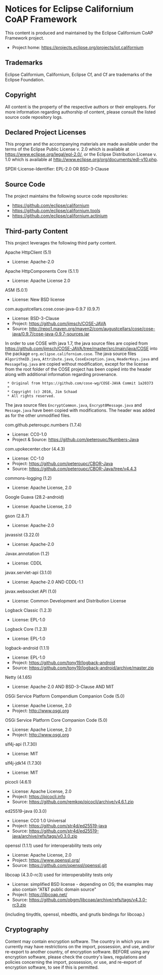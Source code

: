 # Notices for Eclipse Californium  CoAP Framework

This content is produced and maintained by the Eclipse Californium CoAP
Framework project.

* Project home: https://projects.eclipse.org/projects/iot.californium

## Trademarks

Eclipse Californium, Californium, Eclipse Cf, and Cf are trademarks of the
Eclipse Foundation.

## Copyright

All content is the property of the respective authors or their employers. For
more information regarding authorship of content, please consult the listed
source code repository logs.

## Declared Project Licenses

This program and the accompanying materials are made available under the terms
of the Eclipse Public License v. 2.0 which is available at
https://www.eclipse.org/legal/epl-2.0/, or the Eclipse Distribution License
v. 1.0 which is available at http://www.eclipse.org/org/documents/edl-v10.php.

SPDX-License-Identifier: EPL-2.0 OR BSD-3-Clause

## Source Code

The project maintains the following source code repositories:

* https://github.com/eclipse/californium
* https://github.com/eclipse/californium.tools
* https://github.com/eclipse/californium.actinium

## Third-party Content

This project leverages the following third party content.

Apache HttpClient (5.1)

* License: Apache-2.0 

Apache HttpComponents Core (5.1.1)

* License: Apache License 2.0

ASM (5.0.1)

* License: New BSD license

com.augustcellars.cose.cose-java-0.9.7 (0.9.7)

* License: BSD-3-Clause
* Project: https://github.com/jimsch/COSE-JAVA
* Source:
   http://repo1.maven.org/maven2/com/augustcellars/cose/cose-java/0.9.7/cose-java-0.9.7-sources.jar

In order to use COSE with java 1.7, the java source files are copied from 
https://github.com/jimsch/COSE-JAVA/tree/master/src/main/java/COSE
into the package `org.eclipse.californium.cose`. 
The java source files `AlgorithmID.java`, `Attribute.java`, `CoseException.java`, `HeaderKeys.java`
and `MessageTag.java` are copied without modification, except for the license from the root folder of the COSE
project has been copied into the header along with additional information regarding provenance.

```
 * Original from https://github.com/cose-wg/COSE-JAVA Commit 1a20373
 *
 * Copyright (c) 2016, Jim Schaad
 * All rights reserved.
```

The java source files `EncryptCommon.java`, `Encrypt0Message.java` and `Message.java` have been copied with
modifications. The header was added as for the other unmodified files.

com.github.peteroupc.numbers (1.7.4)

* License: CC0-1.0
* Project & Source: https://github.com/peteroupc/Numbers-Java

com.upokecenter.cbor (4.4.3)

* License: CC-1.0
* Project: https://github.com/peteroupc/CBOR-Java
* Source: https://github.com/peteroupc/CBOR-Java/tree/v4.4.3

commons-logging (1.2)

* License: Apache License, 2.0

Google Guava (28.2-android)

* License: Apache License, 2.0

gson (2.8.7)

* License: Apache-2.0 

javassist (3.22.0)

* License: Apache-2.0

Javax.annotation (1.2)

* License: CDDL

javax.servlet-api (3.1.0)

* License: Apache-2.0 AND CDDL-1.1

javax.websocket API (1.0)

* License: Common Development and Distribution License

Logback Classic (1.2.3)

* License: EPL-1.0

Logback Core (1.2.3)

* License: EPL-1.0

logback-android (1.1.1)

* License: EPL-1.0
* Project: https://github.com/tony19/logback-android
* Source: https://github.com/tony19/logback-android/archive/master.zip

Netty (4.1.65)

* License: Apache-2.0 AND BSD-3-Clause AND MIT

OSGi Service Platform Compendium Companion Code (5.0)

* License: Apache License, 2.0
* Project: http://www.osgi.org

OSGi Service Platform Core Companion Code (5.0)

* License: Apache License, 2.0
* Project: http://www.osgi.org

slf4j-api (1.7.30)

* License: MIT

slf4j-jdk14 (1.7.30)

* License: MIT

picocli (4.6.1)

* License: Apache License, 2.0
* Project: https://picocli.info
* Source: https://github.com/remkop/picocli/archive/v4.6.1.zip

ed25519-java (0.3.0)

* License: CC0 1.0 Universal
* Project: https://github.com/str4d/ed25519-java
* Source: https://github.com/str4d/ed25519-java/archive/refs/tags/v0.3.0.zip

openssl (1.1.1) used for interoperability tests only

* License: Apache License, 2.0
* Project: https://www.openssl.org/
* Source:  https://github.com/openssl/openssl.git

libcoap (4.3.0-rc3) used for interoperability tests only

* License:  simplified BSD license - 
            depending on OS; the examples may also contain "AT&T public domain source"
* Project: https://libcoap.net/
* Source:  https://github.com/obgm/libcoap/archive/refs/tags/v4.3.0-rc3.zip

(including tinydtls, openssl, mbedtls, and gnutls bindings for libcoap.)

## Cryptography

Content may contain encryption software. The country in which you are currently
may have restrictions on the import, possession, and use, and/or re-export to
another country, of encryption software. BEFORE using any encryption software,
please check the country's laws, regulations and policies concerning the import,
possession, or use, and re-export of encryption software, to see if this is
permitted.
